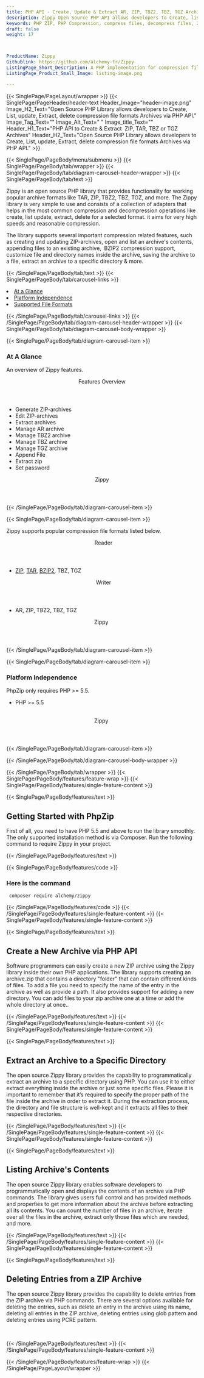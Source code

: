 ```yaml
---
title: PHP API - Create, Update & Extract AR, ZIP, TBZ2, TBZ, TGZ Archives
description: Zippy Open Source PHP API allows developers to Create, list, update, extract, delete compression file formats like AR, ZIP, TBZ2, TBZ, TGZ Archives & more.
keywords: PHP ZIP, PHP Compression, compress files, decompress files, ZIP PHP API, PHP compression Library, Open Source PHP Library, PHP Zip programming, create  zip archives, Opening zip archives, Modify ZIP archives, save archive to a file, BZIP2 compression
draft: false
weight: 17



ProductName: Zippy
Githublink: https://github.com/alchemy-fr/Zippy
ListingPage_Short_Description: A PHP implementation for compression file formats gives developers the capability to read, create & extract archives in AR, ZIP, TBZ2, TBZ, and TGZ Formats.
ListingPage_Product_Small_Image: listing-image.png 

---
```


{{< SinglePage/PageLayout/wrapper >}}
{{< SinglePage/PageHeader/header-text
Header_Image="header-image.png"
Image_H2_Text="Open Source PHP Library allows developers to Create, List, update, Extract, delete compression file formats Archives via PHP API."
Image_Tag_Text=""
Image_Alt_Text=" "
Image_title_Text=""
Header_H1_Text="PHP API to Create & Extract  ZIP, TAR, TBZ or TGZ Archives"
Header_H2_Text="Open Source PHP Library allows developers to Create, List, update, Extract, delete compression file formats Archives via PHP API." >}}

{{< SinglePage/PageBody/menu/submenu >}}
{{< SinglePage/PageBody/tab/wrapper >}}
{{< SinglePage/PageBody/tab/diagram-carousel-header-wrapper >}}
{{< SinglePage/PageBody/tab/text >}}



<p>Zippy is an open source PHP library that provides functionality for working popular archive formats like TAR, ZIP, TBZ2, TBZ, TGZ, and more. The Zippy library is very simple to use and consists of a collection of adapters that helps in the most common compression and decompression operations like create, list update, extract, delete for a selected format. it aims for very high speeds and reasonable compression.</p>
<p>The library supports several important compression related features, such as creating and updating ZIP-archives, open and list an archive's contents, appending files to an existing archive,  BZIP2 compression support, customize file and directory names inside the archive, saving the archive to a file, extract an archive to a specific directory & more.</p>

{{< /SinglePage/PageBody/tab/text >}}
{{< SinglePage/PageBody/tab/carousel-links >}}

<li data-target="#diagramcarousel" data-slide-to="0"><a href="#">At a Glance</a></li>
<li data-target="#diagramcarousel" data-slide-to="2"><a href="#">Platform Independence</a></li>
<li data-target="#diagramcarousel" data-slide-to="1"><a class="activetab" href="#">Supported File Formats</a></li>


{{< /SinglePage/PageBody/tab/carousel-links >}}
{{< /SinglePage/PageBody/tab/diagram-carousel-header-wrapper >}}
{{< SinglePage/PageBody/tab/diagram-carousel-body-wrapper >}}

{{< SinglePage/PageBody/tab/diagram-carousel-item >}}
<h3>At A Glance</h3>
<p>An overview of Zippy features.</p>
<div class="diagram1 d1-poi">
<div class="d1-row">
<div class="d1-col d1-right"><header>Features Overview</header>
<ul>
<li>Generate ZIP-archives</li>
<li>Edit ZIP-archives</li>
<li>Extract archives</li>
<li>Manage AR archive</li>
<li>Manage TBZ2 archive</li>
<li>Manage TBZ archive</li>
<li>Manage TGZ archive</li>
<li>Append File</li>
<li>Extract zip</li>
<li>Set password</li>
</ul>
</div>
</div>
<div class="d1-logo" style="border: none;"><!--<img src='listing-image.png' alt="Compression APIs for PHP" />--><header>Zippy</header><footer><small></small></footer></div>
<!--/logo--></div>
<!--/diagram1-->
{{< /SinglePage/PageBody/tab/diagram-carousel-item >}}

{{< SinglePage/PageBody/tab/diagram-carousel-item >}}
<p>Zippy supports popular compression file formats listed below.</p>
<div class="diagram1 d2  d1-poi">
<div class="d1-row">
<div class="d1-col d1-left"><header><i class="fa fa-arrows-v "> </i> Reader</header>
<ul>
<li><a href="https://docs.fileformat.com/compression/zip/">ZIP</a>, <a href="https://docs.fileformat.com/compression/tar/">TAR</a>, <a href="https://docs.fileformat.com/compression/bz2/">BZIP2</a>, TBZ, TGZ</li>
</ul>
</div>
<!--/left-->
<div class="d1-col d1-right"><header><i class="fa  fa-long-arrow-down"> </i> Writer</header>
<ul>
<li>AR, ZIP, TBZ2, TBZ, TGZ</li>
</ul>
</div>
<!--/right--></div>
<!--/row-->
<div class="d1-logo" style="border: none;"><!--<img src='listing-image.png' alt="Compression APIs for .NET" />--><header>Zippy </header><footer><small></small></footer></div>
<!--/logo--></div>
<!--/diagram2-->
{{< /SinglePage/PageBody/tab/diagram-carousel-item >}}

{{< SinglePage/PageBody/tab/diagram-carousel-item >}}
<h3>Platform Independence</h3>
<p>PhpZip only requires PHP &gt;= 5.5.</p>
<div class="diagram1 d1-poi">
<div class="d1-row">
<div class="d1-col d1-left">
<ul>
<li>PHP &gt;= 5.5</li>
</ul>
</div>
<!--/left-->
<div class="d1-col d1-right"> </div>
<!--/right--></div>
<!--/row-->
<div class="d1-logo" style="border: none;"><!--<img src='listing-image.png' alt="Compression APIs for .NET" />--><header>Zippy </header><footer><small></small></footer></div>
<!--/logo--></div>
<!--/diagram2 -->
{{< /SinglePage/PageBody/tab/diagram-carousel-item >}}

{{< /SinglePage/PageBody/tab/diagram-carousel-body-wrapper >}}

{{< /SinglePage/PageBody/tab/wrapper >}}
{{< SinglePage/PageBody/features/feature-wrap >}}
{{< SinglePage/PageBody/features/single-feature-content >}}

{{< SinglePage/PageBody/features/text >}}
<h2 class="h2title">Getting Started with PhpZip</h2>
<p>First of all, you need to have PHP 5.5 and above to run the library smoothly. The only supported installation method is via Composer. Run the following command to require Zippy in your project.</p>
{{< /SinglePage/PageBody/features/text >}}

{{< SinglePage/PageBody/features/code >}}
<h3>Here is the command</h3>
<pre><code class="html"> composer require alchemy/zippy<br></code></pre>

{{< /SinglePage/PageBody/features/code >}}
{{< /SinglePage/PageBody/features/single-feature-content >}}
{{< SinglePage/PageBody/features/single-feature-content >}}

{{< SinglePage/PageBody/features/text >}}
<h2 class="h2title">Create a New Archive via PHP API</h2>
<p>Software programmers can easily create a new ZIP archive using the Zippy library inside their own PHP applications. The library supports creating an archive.zip that contains a directory "folder" that can contain different kinds of files. To add a file you need to specify the name of the entry in the archive as well as provide a path. It also provides support for adding a new directory. You can add files to your zip archive one at a time or add the whole directory at once..</p>

{{< /SinglePage/PageBody/features/text >}}
{{< /SinglePage/PageBody/features/single-feature-content >}}
{{< SinglePage/PageBody/features/single-feature-content >}}

{{< SinglePage/PageBody/features/text >}}
<h2 class="h2title">Extract an Archive to a Specific Directory</h2>
<p>The open source Zippy library provides the capability to programmatically extract an archive to a specific directory using PHP. You can use it to either extract everything inside the archive or just some specific files. Please it is important to remember that it’s required to specify the proper path of the file inside the archive in order to extract it. During the extraction process, the directory and file structure is well-kept and it extracts all files to their respective directories.</p>

{{< /SinglePage/PageBody/features/text >}}
{{< /SinglePage/PageBody/features/single-feature-content >}}
{{< SinglePage/PageBody/features/single-feature-content >}}

{{< SinglePage/PageBody/features/text >}}
<h2 class="h2title">Listing Archive's Contents</h2>
<p>The open source Zippy library enables software developers to programmatically open and displays the contents of an archive via PHP commands. The library gives users full control and has provided methods and properties to get more information about the archive before extracting all its contents. You can count the number of files in an archive, iterate over all the files in the archive, extract only those files which are needed, and more.</p>

{{< /SinglePage/PageBody/features/text >}}
{{< /SinglePage/PageBody/features/single-feature-content >}}
{{< SinglePage/PageBody/features/single-feature-content >}}

{{< SinglePage/PageBody/features/text >}}
<h2 class="h2title">Deleting Entries from a ZIP Archive</h2>
<p>The open source Zippy library provides the capability to delete entries from the ZIP archive via PHP commands. There are several options available for deleting the entries, such as delete an entry in the archive using its name, deleting all entries in the ZIP archive, deleting entries using glob pattern and deleting entries using PCRE pattern.</p>

<p> </p>
{{< /SinglePage/PageBody/features/text >}}
{{< /SinglePage/PageBody/features/single-feature-content >}}

{{< /SinglePage/PageBody/features/feature-wrap >}}
{{< /SinglePage/PageLayout/wrapper >}}